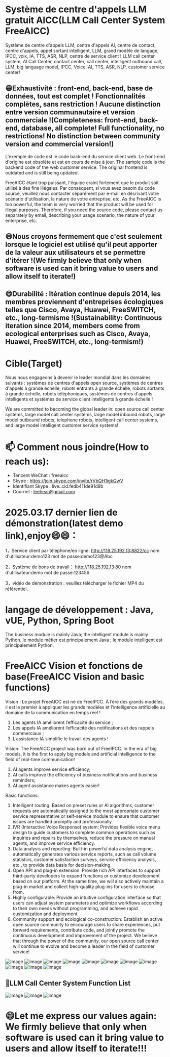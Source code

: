 # Système de centre d'appels LLM gratuit AICC(LLM Call Center System FreeAICC)
Système de centre d'appels LLM, centre d'appels AI, centre de contact, centre d'appels, appel sortant intelligent, LLM, grand modèle de langage, IPCC, voix, IA, TTS, ASR, NLP, centre de service client !
LLM call center system, AI Call Center, contact center, call center, intelligent outbound call, LLM, big language model, IPCC, Voice, AI, TTS, ASR, NLP, customer service center!

## 😄Exhaustivité : front-end, back-end, base de données, tout est complet ! Fonctionnalités complètes, sans restriction ! Aucune distinction entre version communautaire et version commerciale !(Completeness: front-end, back-end, database, all complete! Full functionality, no restrictions! No distinction between community version and commercial version!)

L'exemple de code est le code back-end du service client web. Le front-end d'origine est obsolète et est en cours de mise à jour.
The sample code is the backend code of the web customer service. The original frontend is outdated and is still being updated. 

FreeAICC étant trop puissant, l'équipe craint fortement que le produit soit utilisé à des fins illégales. Par conséquent, si vous avez besoin du code source, veuillez nous contacter séparément par e-mail en décrivant votre scénario d'utilisation, la nature de votre entreprise, etc.
As the FreeAICC is too powerful, the team is very worried that the product will be used for illegal purposes. Therefore, if you need the source code, please contact us separately by email, describing your usage scenario, the nature of your enterprise, etc.

## 😄Nous croyons fermement que c'est seulement lorsque le logiciel est utilisé qu'il peut apporter de la valeur aux utilisateurs et se permettre d'itérer !(We firmly believe that only when software is used can it bring value to users and allow itself to iterate!)
## 😄Durabilité : Itération continue depuis 2014, les membres proviennent d'entreprises écologiques telles que Cisco, Avaya, Huawei, FreeSWITCH, etc., long-termisme !(Sustainability: Continuous iteration since 2014, members come from ecological enterprises such as Cisco, Avaya, Huawei, FreeSWITCH, etc., long-termism!)
# Cible(Target)
Nous nous engageons à devenir le leader mondial dans les domaines suivants : systèmes de centres d'appels open source, systèmes de centres d'appels à grande échelle, robots entrants à grande échelle, robots sortants à grande échelle, robots téléphoniques, systèmes de centres d'appels intelligents et systèmes de service client intelligents à grande échelle !

We are committed to becoming the global leader in: open source call center systems, large model call center systems, large model inbound robots, large model outbound robots, telephone robots, intelligent call center systems, and large model intelligent customer service systems!

# 📫 Comment nous joindre(How to reach us):

- Tencent WeChat : freeaicc
- Skype : https://join.skype.com/invite/rVbQH1igkQwV
- Identifiant Skype : live:.cid.fedb411de91d9b
- Courriel : leehear@gmail.com

# 2025.03.17 dernier lien de démonstration(latest demo link),enjoy😄😄：

1，Service client par téléphone/en ligne:
http://118.25.192.13:8822/cc
nom d'utilisateur:demo123
mot de passe:demo123@Abc

2，Système de bons de travail：
http://118.25.192.13:80
nom d'utilisateur:demo
mot de passe:123456

3，vidéo de démonstration : veuillez télécharger le fichier MP4 du référentiel.

# langage de développement : Java, vUE, Python, Spring Boot
The business module is mainly Java; the intelligent module is mainly Python.
le module métier est principalement Java ; le module intelligent est principalement Python.

# FreeAICC Vision et fonctions de base(FreeAICC Vision and basic functions)

Vision :
Le projet FreeAICC est né de FreeIPCC. À l’ère des grands modèles, il est le premier à appliquer les grands modèles et l’intelligence artificielle au domaine de la communication en temps réel !
1. Les agents IA améliorent l’efficacité du service ;
2. Les appels IA améliorent l’efficacité des notifications et des rappels commerciaux ;
3. L’assistance IA simplifie le travail des agents !

Vision:
The FreeAICC project was born out of FreeIPCC. In the era of big models, it is the first to apply big models and artificial intelligence to the field of real-time communication!
1. AI agents improve service efficiency;
2. AI calls improve the efficiency of business notifications and business reminders;
3. AI agent assistance makes agents easier!

Basic functions:
1. Intelligent routing: Based on preset rules or AI algorithms, customer requests are automatically assigned to the most appropriate customer service representative or self-service module to ensure that customer issues are handled promptly and professionally.
2. IVR (Interactive Voice Response) system: Provides flexible voice menu design to guide customers to complete common operations such as inquiries and repairs by themselves, reduce the pressure on manual agents, and improve service efficiency.
3. Data analysis and reporting: Built-in powerful data analysis engine, automatically generates various service reports, such as call volume statistics, customer satisfaction surveys, service efficiency analysis, etc., to provide data basis for decision-making.
4. Open API and plug-in extension: Provide rich API interfaces to support third-party developers to expand functions or customize development based on our platform. At the same time, we will also actively maintain a plug-in market and collect high-quality plug-ins for users to choose from.
5. Highly configurable: Provide an intuitive configuration interface so that users can adjust system parameters and optimize workflows according to their own needs without programming, and achieve rapid customization and deployment.
6. Community support and ecological co-construction: Establish an active open source community to encourage users to share experiences, put forward requirements, contribute code, and jointly promote the continuous development and improvement of the project. We believe that through the power of the community, our open source call center will continue to evolve and become a leader in the field of customer service!

![image](https://github.com/user-attachments/assets/523a122e-fc42-44a0-aa3d-3cf9f0cc154a)
![image](https://github.com/user-attachments/assets/69d7e932-6e7e-4ac6-8f04-3ef637e859a1)
![image](https://github.com/user-attachments/assets/01705dcc-933a-49bd-b798-b25849e152df)
![image](https://github.com/user-attachments/assets/8627ae75-9bca-4c50-b6a9-6c713f694abc)
![image](https://github.com/user-attachments/assets/b16b77b2-2312-4324-8d60-fbe21aa7f81c)
![image](https://github.com/user-attachments/assets/421299e3-18de-4815-b94c-3d97d6b3b027)
![image](https://github.com/user-attachments/assets/6cbdd701-9349-4101-8b39-a5eb6dc0b7b2)
![image](https://github.com/user-attachments/assets/97fe2184-2dff-4009-a8bf-95ea6a313d3e)
![image](https://github.com/user-attachments/assets/46f29856-8270-43fe-b3e7-3240dd33d502)
![image](https://github.com/user-attachments/assets/360f00f2-6a61-423f-ada0-eb67a2ce1ede)
![image](https://github.com/user-attachments/assets/b8f100d0-6547-43dd-afab-ea331f0a8748)

## 🤔LLM Call Center System Function List
![image](https://github.com/user-attachments/assets/56bea3a1-b1fd-4118-8eb4-66f010476af0)
![image](https://github.com/user-attachments/assets/95328f16-e43a-4e6a-87d7-1c1ba95f5824)
![image](https://github.com/user-attachments/assets/478dc431-8f05-4333-8d8a-4f61c9ff8749)

# 😄Let me express our values ​​again: We firmly believe that only when software is used can it bring value to users and allow itself to iterate!!!
